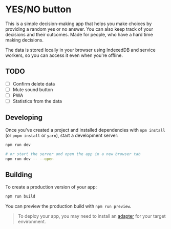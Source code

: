 # YES/NO button

This is a simple decision-making app that helps you make choices by providing a random yes or no answer. You can also keep track of your decisions and their outcomes. Made for people, who have a hard time making decisions.

The data is stored locally in your browser using IndexedDB and service workers, so you can
access it even when you're offline.

## TODO
- [ ] Confirm delete data
- [ ] Mute sound button
- [ ] PWA
- [ ] Statistics from the data

## Developing

Once you've created a project and installed dependencies with `npm install` (or `pnpm install` or `yarn`), start a development server:

```bash
npm run dev

# or start the server and open the app in a new browser tab
npm run dev -- --open
```

## Building

To create a production version of your app:

```bash
npm run build
```

You can preview the production build with `npm run preview`.

> To deploy your app, you may need to install an [adapter](https://svelte.dev/docs/kit/adapters) for your target environment.
